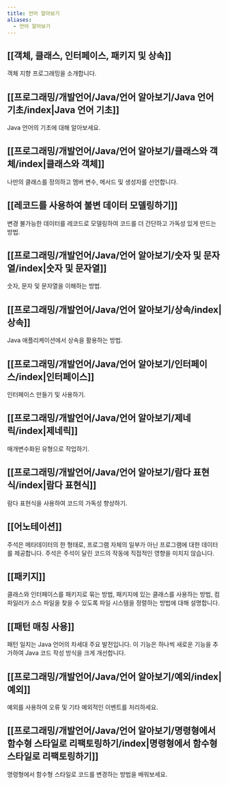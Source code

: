 ```yaml
---
title: 언어 알아보기
aliases:
  - 언어 알아보기
---
```


## [[객체, 클래스, 인터페이스, 패키지 및 상속]]
객체 지향 프로그래밍을 소개합니다.

## [[프로그래밍/개발언어/Java/언어 알아보기/Java 언어 기초/index|Java 언어 기초]]
Java 언어의 기초에 대해 알아보세요.

## [[프로그래밍/개발언어/Java/언어 알아보기/클래스와 객체/index|클래스와 객체]]
나만의 클래스를 정의하고 멤버 변수, 메서드 및 생성자를 선언합니다.

## [[레코드를 사용하여 불변 데이터 모델링하기]]
변경 불가능한 데이터를 레코드로 모델링하여 코드를 더 간단하고 가독성 있게 만드는 방법.

## [[프로그래밍/개발언어/Java/언어 알아보기/숫자 및 문자열/index|숫자 및 문자열]]
숫자, 문자 및 문자열을 이해하는 방법.

## [[프로그래밍/개발언어/Java/언어 알아보기/상속/index|상속]]
Java 애플리케이션에서 상속을 활용하는 방법.

## [[프로그래밍/개발언어/Java/언어 알아보기/인터페이스/index|인터페이스]]
인터페이스 만들기 및 사용하기.

## [[프로그래밍/개발언어/Java/언어 알아보기/제네릭/index|제네릭]]
매개변수화된 유형으로 작업하기.

## [[프로그래밍/개발언어/Java/언어 알아보기/람다 표현식/index|람다 표현식]]
람다 표현식을 사용하여 코드의 가독성 향상하기.

## [[어노테이션]]
주석은 메타데이터의 한 형태로, 프로그램 자체의 일부가 아닌 프로그램에 대한 데이터를 제공합니다. 주석은 주석이 달린 코드의 작동에 직접적인 영향을 미치지 않습니다.

## [[패키지]]
클래스와 인터페이스를 패키지로 묶는 방법, 패키지에 있는 클래스를 사용하는 방법, 컴파일러가 소스 파일을 찾을 수 있도록 파일 시스템을 정렬하는 방법에 대해 설명합니다.

## [[패턴 매칭 사용]]
패턴 일치는 Java 언어의 차세대 주요 발전입니다. 이 기능은 하나씩 새로운 기능을 추가하여 Java 코드 작성 방식을 크게 개선합니다.

## [[프로그래밍/개발언어/Java/언어 알아보기/예외/index|예외]]
예외를 사용하여 오류 및 기타 예외적인 이벤트를 처리하세요.

## [[프로그래밍/개발언어/Java/언어 알아보기/명령형에서 함수형 스타일로 리팩토링하기/index|명령형에서 함수형 스타일로 리팩토링하기]]
명령형에서 함수형 스타일로 코드를 변경하는 방법을 배워보세요.